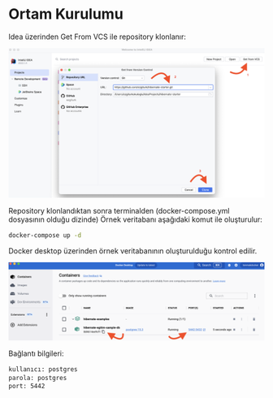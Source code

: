 # Ortam Kurulumu

Idea üzerinden Get From VCS ile repository klonlanır:

![repository clone.png](img/repository%20clone.png)

Repository klonlandıktan sonra terminalden (docker-compose.yml dosyasının olduğu dizinde) Örnek veritabanı aşağıdaki komut ile oluşturulur:

```sh
docker-compose up -d
```

Docker desktop üzerinden örnek veritabanının oluşturulduğu kontrol edilir.

![Örnek veritabanı oluşturma](img/docker-connect-db.png)

Bağlantı bilgileri:

```bash
kullanıcı: postgres
parola: postgres
port: 5442
```
